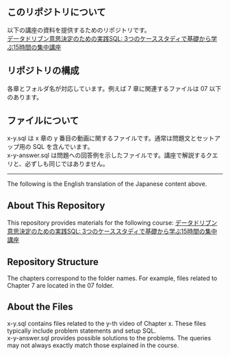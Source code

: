 ## このリポジトリについて

以下の講座の資料を提供するためのリポジトリです。  
[データドリブン意思決定のための実践SQL: 3つのケーススタディで基礎から学ぶ15時間の集中講座](https://fastcampus.jp/products/dev_online_sqldata)

## リポジトリの構成

各章とフォルダ名が対応しています。例えば 7 章に関連するファイルは 07 以下のあります。

## ファイルについて

x-y.sql は x 章の y 番目の動画に関するファイルです。通常は問題文とセットアップ用の SQL を含んでいます。  
x-y-answer.sql は問題への回答例を示したファイルです。講座で解説するクエリと、必ずしも同じではありません。

---

The following is the English translation of the Japanese content above.

## About This Repository

This repository provides materials for the following course:
[データドリブン意思決定のための実践SQL: 3つのケーススタディで基礎から学ぶ15時間の集中講座](https://fastcampus.jp/products/dev_online_sqldata)

## Repository Structure

The chapters correspond to the folder names. For example, files related to Chapter 7 are located in the 07 folder.

## About the Files

x-y.sql contains files related to the y-th video of Chapter x. These files typically include problem statements and setup SQL.  
x-y-answer.sql provides possible solutions to the problems. The queries may not always exactly match those explained in the course.
